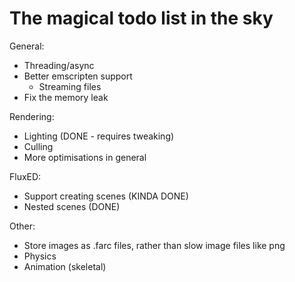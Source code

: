 The magical todo list in the sky
================================

General:
- Threading/async
- Better emscripten support
    - Streaming files
- Fix the memory leak

Rendering:
- Lighting (DONE - requires tweaking)
- Culling
- More optimisations in general

FluxED:
- Support creating scenes (KINDA DONE)
- Nested scenes (DONE)

Other:
- Store images as .farc files, rather than slow image files like png
- Physics
- Animation (skeletal)
